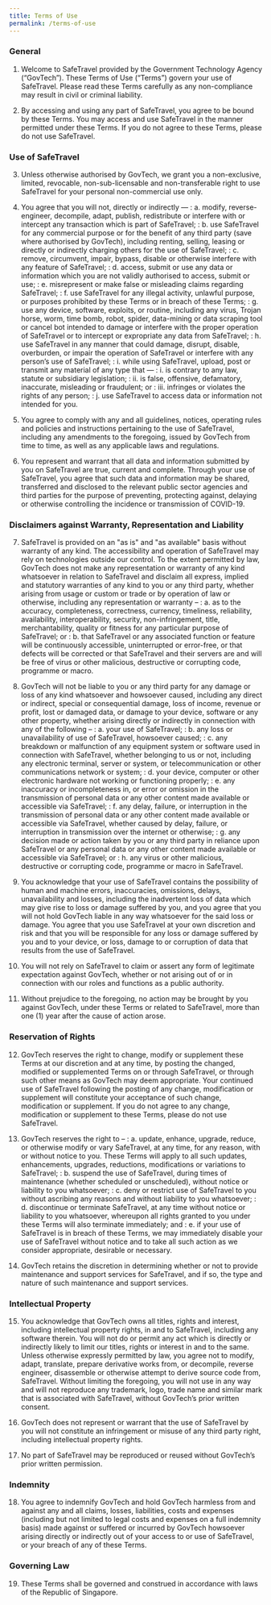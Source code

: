 ```yaml
---
title: Terms of Use
permalink: /terms-of-use
---
```

### **General**

1. Welcome to SafeTravel provided by the Government Technology Agency (“GovTech”). These Terms of Use (“Terms”) govern your use of SafeTravel. Please read these Terms carefully as any non-compliance may result in civil or criminal liability.

2. By accessing and using any part of SafeTravel, you agree to be bound by these Terms. You may access and use SafeTravel in the manner permitted under these Terms. If you do not agree to these Terms, please do not use SafeTravel.

### **Use of SafeTravel**

3. Unless otherwise authorised by GovTech, we grant you a non-exclusive, limited, revocable, non-sub-licensable and non-transferable right to use SafeTravel for your personal non-commercial use only.

4. You agree that you will not, directly or indirectly —
: a. modify, reverse-engineer, decompile, adapt, publish, redistribute or interfere with or intercept any transaction which is part of SafeTravel;
: b. use SafeTravel for any commercial purpose or for the benefit of any third party (save where authorised by GovTech), including renting, selling, leasing or directly or indirectly charging others for the use of SafeTravel;
: c. remove, circumvent, impair, bypass, disable or otherwise interfere with any feature of SafeTravel;
: d. access, submit or use any data or information which you are not validly authorised to access, submit or use;
: e. misrepresent or make false or misleading claims regarding SafeTravel;
: f. use SafeTravel for any illegal activity, unlawful purpose, or purposes prohibited by these Terms or in breach of these Terms;
: g. use any device, software, exploits, or routine, including any virus, Trojan horse, worm, time bomb, robot, spider, data-mining or data scraping tool or cancel bot intended to damage or interfere with the proper operation of SafeTravel or to intercept or expropriate any data from SafeTravel;
: h. use SafeTravel in any manner that could damage, disrupt, disable, overburden, or impair the operation of SafeTravel or interfere with any person’s use of SafeTravel;
: i. while using SafeTravel, upload, post or transmit any material of any type that —
  : i. is contrary to any law, statute or subsidiary legislation;
  : ii. is false, offensive, defamatory, inaccurate, misleading or fraudulent; or
  : iii. infringes or violates the rights of any person;
: j. use SafeTravel to access data or information not intended for you.

5. You agree to comply with any and all guidelines, notices, operating rules and policies and instructions pertaining to the use of SafeTravel, including any amendments to the foregoing, issued by GovTech from time to time, as well as any applicable laws and regulations.

6. You represent and warrant that all data and information submitted by you on SafeTravel are true, current and complete. Through your use of SafeTravel, you agree that such data and information may be shared, transferred and disclosed to the relevant public sector agencies and third parties for the purpose of preventing, protecting against, delaying or otherwise controlling the incidence or transmission of COVID-19.

### **Disclaimers against Warranty, Representation and Liability**

7. SafeTravel is provided on an "as is" and "as available" basis without warranty of any kind. The accessibility and operation of SafeTravel may rely on technologies outside our control. To the extent permitted by law, GovTech does not make any representation or warranty of any kind whatsoever in relation to SafeTravel and disclaim all express, implied and statutory warranties of any kind to you or any third party, whether arising from usage or custom or trade or by operation of law or otherwise, including any representation or warranty –
: a. as to the accuracy, completeness, correctness, currency, timeliness, reliability, availability, interoperability, security, non-infringement, title, merchantability, quality or fitness for any particular purpose of SafeTravel; or
: b. that SafeTravel or any associated function or feature will be continuously accessible, uninterrupted or error-free, or that defects will be corrected or that SafeTravel and their servers are and will be free of virus or other malicious, destructive or corrupting code, programme or macro.

8. GovTech will not be liable to you or any third party for any damage or loss of any kind whatsoever and howsoever caused, including any direct or indirect, special or consequential damage, loss of income, revenue or profit, lost or damaged data, or damage to your device, software or any other property, whether arising directly or indirectly in connection with any of the following –
: a. your use of SafeTravel;
: b. any loss or unavailability of use of SafeTravel, howsoever caused;
: c. any breakdown or malfunction of any equipment system or software used in connection with SafeTravel, whether belonging to us or not, including any electronic terminal, server or system, or telecommunication or other communications network or system;
: d. your device, computer or other electronic hardware not working or functioning properly;
: e. any inaccuracy or incompleteness in, or error or omission in the transmission of personal data or any other content made available or accessible via SafeTravel;
: f. any delay, failure, or interruption in the transmission of personal data or any other content made available or accessible via SafeTravel, whether caused by delay, failure, or interruption in transmission over the internet or otherwise;
: g. any decision made or action taken by you or any third party in reliance upon SafeTravel or any personal data or any other content made available or accessible via SafeTravel; or
: h. any virus or other malicious, destructive or corrupting code, programme or macro in SafeTravel.

9. You acknowledge that your use of SafeTravel contains the possibility of human and machine errors, inaccuracies, omissions, delays, unavailability and losses, including the inadvertent loss of data which may give rise to loss or damage suffered by you, and you agree that you will not hold GovTech liable in any way whatsoever for the said loss or damage. You agree that you use SafeTravel at your own discretion and risk and that you will be responsible for any loss or damage suffered by you and to your device, or loss, damage to or corruption of data that results from the use of SafeTravel.

10. You will not rely on SafeTravel to claim or assert any form of legitimate expectation against GovTech, whether or not arising out of or in connection with our roles and functions as a public authority.

11. Without prejudice to the foregoing, no action may be brought by you against GovTech, under these Terms or related to SafeTravel, more than one (1) year after the cause of action arose.

### **Reservation of Rights**

12. GovTech reserves the right to change, modify or supplement these Terms at our discretion and at any time, by posting the changed, modified or supplemented Terms on or through SafeTravel, or through such other means as GovTech may deem appropriate. Your continued use of SafeTravel following the posting of any change, modification or supplement will constitute your acceptance of such change, modification or supplement. If you do not agree to any change, modification or supplement to these Terms, please do not use SafeTravel.

13. GovTech reserves the right to –
: a. update, enhance, upgrade, reduce, or otherwise modify or vary SafeTravel, at any time, for any reason, with or without notice to you. These Terms will apply to all such updates, enhancements, upgrades, reductions, modifications or variations to SafeTravel;
: b. suspend the use of SafeTravel, during times of maintenance (whether scheduled or unscheduled), without notice or liability to you whatsoever;
: c. deny or restrict use of SafeTravel to you without ascribing any reasons and without liability to you whatsoever;
: d. discontinue or terminate SafeTravel, at any time without notice or liability to you whatsoever, whereupon all rights granted to you under these Terms will also terminate immediately; and
: e. if your use of SafeTravel is in breach of these Terms, we may immediately disable your use of SafeTravel without notice and to take all such action as we consider appropriate, desirable or necessary.

14. GovTech retains the discretion in determining whether or not to provide maintenance and support services for SafeTravel, and if so, the type and nature of such maintenance and support services.

### **Intellectual Property**

15. You acknowledge that GovTech owns all titles, rights and interest, including intellectual property rights, in and to SafeTravel, including any software therein. You will not do or permit any act which is directly or indirectly likely to limit our titles, rights or interest in and to the same. Unless otherwise expressly permitted by law, you agree not to modify, adapt, translate, prepare derivative works from, or decompile, reverse engineer, disassemble or otherwise attempt to derive source code from, SafeTravel. Without limiting the foregoing, you will not use in any way and will not reproduce any trademark, logo, trade name and similar mark that is associated with SafeTravel, without GovTech’s prior written consent.

16. GovTech does not represent or warrant that the use of SafeTravel by you will not constitute an infringement or misuse of any third party right, including intellectual property rights.

17. No part of SafeTravel may be reproduced or reused without GovTech’s prior written permission.

### **Indemnity**

18. You agree to indemnify GovTech and hold GovTech harmless from and against any and all claims, losses, liabilities, costs and expenses (including but not limited to legal costs and expenses on a full indemnity basis) made against or suffered or incurred by GovTech howsoever arising directly or indirectly out of your access to or use of SafeTravel, or your breach of any of these Terms.

### **Governing Law**

19. These Terms shall be governed and construed in accordance with laws of the Republic of Singapore.
